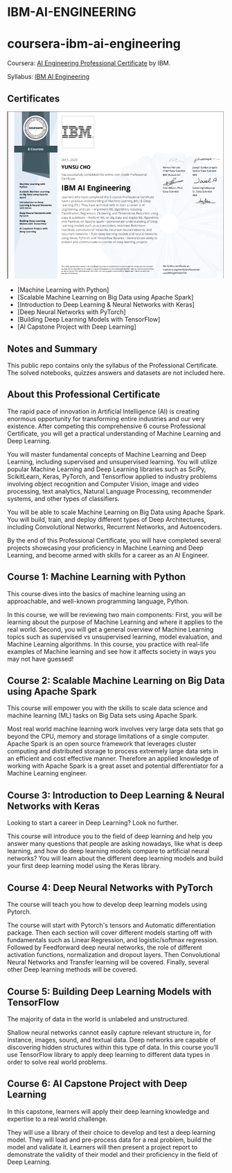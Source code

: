 # IBM-AI-ENGINEERING



# coursera-ibm-ai-engineering

Coursera: [AI Engineering Professional Certificate](https://www.coursera.org/professional-certificates/ai-engineer) by IBM.

Syllabus: [IBM AI Engineering](IBM-AI-Engineering.ipynb)

## Certificates


<img src="https://github.com/YUNSUCHO/IBM-AI-ENGINEERING/blob/main/cer.png" width="500px"/>

* [Machine Learning with Python]
* [Scalable Machine Learning on Big Data using Apache Spark]
* [Introduction to Deep Learning & Neural Networks with Keras]
* [Deep Neural Networks with PyTorch]
* [Building Deep Learning Models with TensorFlow]
* [AI Capstone Project with Deep Learning]

## Notes and Summary

This public repo contains only the syllabus of the Professional Certificate. The solved notebooks, quizzes answers and datasets are not included here.

## About this Professional Certificate
The rapid pace of innovation in Artificial Intelligence (AI) is creating enormous opportunity for transforming entire industries and our very existence. After competing this comprehensive 6 course Professional Certificate, you will get a practical understanding of Machine Learning and Deep Learning.

You will master fundamental concepts of Machine Learning and Deep Learning, including supervised and unsupervised learning. You will utilize popular Machine Learning and Deep Learning libraries such as SciPy, ScikitLearn, Keras, PyTorch, and Tensorflow applied to industry problems involving object recognition and Computer Vision, image and video processing, text analytics, Natural Language Processing, recommender systems, and other types of classifiers.

You will be able to scale Machine Learning on Big Data using Apache Spark. You will build, train, and deploy different types of Deep Architectures, including Convolutional Networks, Recurrent Networks, and Autoencoders.

By the end of this Professional Certificate, you will have completed several projects showcasing your proficiency in Machine Learning and Deep Learning, and become armed with skills for a career as an AI Engineer.

## Course 1: Machine Learning with Python
This course dives into the basics of machine learning using an approachable, and well-known programming language, Python.

In this course, we will be reviewing two main components: First, you will be learning about the purpose of Machine Learning and where it applies to the real world. Second, you will get a general overview of Machine Learning topics such as supervised vs unsupervised learning, model evaluation, and Machine Learning algorithms. In this course, you practice with real-life examples of Machine learning and see how it affects society in ways you may not have guessed!

## Course 2: Scalable Machine Learning on Big Data using Apache Spark
This course will empower you with the skills to scale data science and machine learning (ML) tasks on Big Data sets using Apache Spark.

Most real world machine learning work involves very large data sets that go beyond the CPU, memory and storage limitations of a single computer. Apache Spark is an open source framework that leverages cluster computing and distributed storage to process extremely large data sets in an efficient and cost effective manner. Therefore an applied knowledge of working with Apache Spark is a great asset and potential differentiator for a Machine Learning engineer.

## Course 3: Introduction to Deep Learning & Neural Networks with Keras
Looking to start a career in Deep Learning? Look no further.

This course will introduce you to the field of deep learning and help you answer many questions that people are asking nowadays, like what is deep learning, and how do deep learning models compare to artificial neural networks? You will learn about the different deep learning models and build your first deep learning model using the Keras library.

## Course 4: Deep Neural Networks with PyTorch
The course will teach you how to develop deep learning models using Pytorch.

The course will start with Pytorch's tensors and Automatic differentiation package. Then each section will cover different models starting off with fundamentals such as Linear Regression, and logistic/softmax regression. Followed by Feedforward deep neural networks, the role of different activation functions, normalization and dropout layers. Then Convolutional Neural Networks and Transfer learning will be covered. Finally, several other Deep learning methods will be covered.

## Course 5: Building Deep Learning Models with TensorFlow
The majority of data in the world is unlabeled and unstructured.

Shallow neural networks cannot easily capture relevant structure in, for instance, images, sound, and textual data. Deep networks are capable of discovering hidden structures within this type of data. In this course you’ll use TensorFlow library to apply deep learning to different data types in order to solve real world problems.

## Course 6: AI Capstone Project with Deep Learning
In this capstone, learners will apply their deep learning knowledge and expertise to a real world challenge.

They will use a library of their choice to develop and test a deep learning model. They will load and pre-process data for a real problem, build the model and validate it. Learners will then present a project report to demonstrate the validity of their model and their proficiency in the field of Deep Learning.
